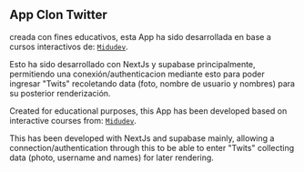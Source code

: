 ## App Clon Twitter

creada con fines educativos, esta App ha sido desarrollada en base a cursos interactivos de: [`Midudev`](https://www.youtube.com/@midulive).

Esto ha sido desarrollado con NextJs y supabase principalmente, permitiendo una conexión/authenticacion mediante esto para poder ingresar "Twits" recoletando data (foto, nombre de usuario y nombres) para su posterior renderización.

Created for educational purposes, this App has been developed based on interactive courses from: [`Midudev`](https://www.youtube.com/@midulive).

This has been developed with NextJs and supabase mainly, allowing a connection/authentication through this to be able to enter "Twits" collecting data (photo, username and names) for later rendering.
